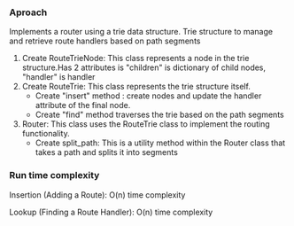 ### Aproach ###
Implements a router using a trie data structure. Trie structure to manage and retrieve route handlers based on path segments
1. Create RouteTrieNode: This class represents a node in the trie structure.Has 2 attributes is "children" is dictionary of child nodes, "handler" is handler 
2. Create RouteTrie: This class represents the trie structure itself. 
    + Create "insert" method : create nodes and update the handler attribute of the final node. 
    + Create "find" method traverses the trie based on the path segments 
3. Router: This class uses the RouteTrie class to implement the routing functionality.
    + Create split_path: This is a utility method within the Router class that takes a path and splits it into segments

### Run time complexity ###
Insertion (Adding a Route): O(n) time complexity

Lookup (Finding a Route Handler): O(n) time complexity

